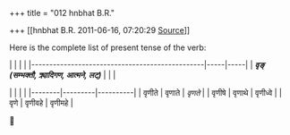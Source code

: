 +++
title = "012 hnbhat B.R."

+++
[[hnbhat B.R.	2011-06-16, 07:20:29 [Source](https://groups.google.com/g/samskrita/c/hJtFHi0nwlI)]]



Here is the complete list of present tense of the verb:

  

|                                                |     |     | |------------------------------------------------|-----|-----| | ***वृङ् (सम्भक्तौ, क्र्यादिगण, आत्मने, लट्)*** |     |     |

|        |         |          | |--------|---------|----------| | वृणीते | वृणाते  | *वृणते*  | | वृणीषे | वृणाथे  | वृणीध्वे | | वृणे   | वृणीवहे | वृणीमहे  |



